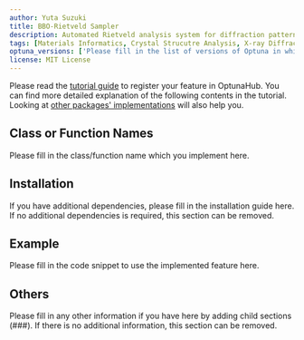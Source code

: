 ```yaml
---
author: Yuta Suzuki
title: BBO-Rietveld Sampler
description: Automated Rietveld analysis system for diffraction patterns.
tags: [Materials Informatics, Crystal Strucutre Analysis, X-ray Diffraction]
optuna_versions: ['Please fill in the list of versions of Optuna in which you have confirmed the feature works, e.g., 3.6.1.']
license: MIT License
---
```


<!--
This is an example of the frontmatters.
All columns must be string.
You can omit quotes when value types are not ambiguous.
For tags, a package placed in
- package/samplers/ must include the tag "sampler"
- package/visualilzation/ must include the tag "visualization"
- package/pruners/ must include the tag "pruner"
respectively.

---
author: Optuna team
title: My Sampler
description: A description for My Sampler.
tags: [sampler, 2nd tag for My Sampler, 3rd tag for My Sampler]
optuna_versions: [3.6.1]
license: "MIT License"
---
-->

Please read the [tutorial guide](https://optuna.github.io/optunahub-registry/recipes/001_first.html) to register your feature in OptunaHub.
You can find more detailed explanation of the following contents in the tutorial.
Looking at [other packages' implementations](https://github.com/optuna/optunahub-registry/tree/main/package) will also help you.

## Class or Function Names

Please fill in the class/function name which you implement here.

## Installation

If you have additional dependencies, please fill in the installation guide here.
If no additional dependencies is required, this section can be removed.

## Example

Please fill in the code snippet to use the implemented feature here.

## Others

Please fill in any other information if you have here by adding child sections (###).
If there is no additional information, this section can be removed.

<!--
For example, you can add sections to introduce a corresponding paper.

### Reference
Takuya Akiba, Shotaro Sano, Toshihiko Yanase, Takeru Ohta, and Masanori Koyama. 2019.
Optuna: A Next-generation Hyperparameter Optimization Framework. In KDD.

### Bibtex
```
@inproceedings{optuna_2019,
    title={Optuna: A Next-generation Hyperparameter Optimization Framework},
    author={Akiba, Takuya and Sano, Shotaro and Yanase, Toshihiko and Ohta, Takeru and Koyama, Masanori},
    booktitle={Proceedings of the 25th {ACM} {SIGKDD} International Conference on Knowledge Discovery and Data Mining},
    year={2019}
}
```
-->

